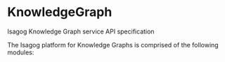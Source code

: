 # KnowledgeGraph
Isagog Knowledge Graph service API specification

The Isagog platform for Knowledge Graphs is comprised of the following modules:





